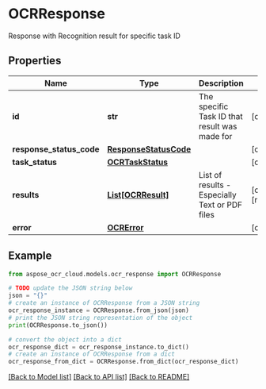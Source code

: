 # OCRResponse

Response with Recognition result for specific task ID

## Properties

Name | Type | Description | Notes
------------ | ------------- | ------------- | -------------
**id** | **str** | The specific Task ID that result was made for | [optional] 
**response_status_code** | [**ResponseStatusCode**](ResponseStatusCode.md) |  | [optional] 
**task_status** | [**OCRTaskStatus**](OCRTaskStatus.md) |  | [optional] 
**results** | [**List[OCRResult]**](OCRResult.md) | List of results - Especially Text or PDF files | [optional] [readonly] 
**error** | [**OCRError**](OCRError.md) |  | [optional] 

## Example

```python
from aspose_ocr_cloud.models.ocr_response import OCRResponse

# TODO update the JSON string below
json = "{}"
# create an instance of OCRResponse from a JSON string
ocr_response_instance = OCRResponse.from_json(json)
# print the JSON string representation of the object
print(OCRResponse.to_json())

# convert the object into a dict
ocr_response_dict = ocr_response_instance.to_dict()
# create an instance of OCRResponse from a dict
ocr_response_from_dict = OCRResponse.from_dict(ocr_response_dict)
```
[[Back to Model list]](../README.md#documentation-for-models) [[Back to API list]](../README.md#documentation-for-api-endpoints) [[Back to README]](../README.md)


